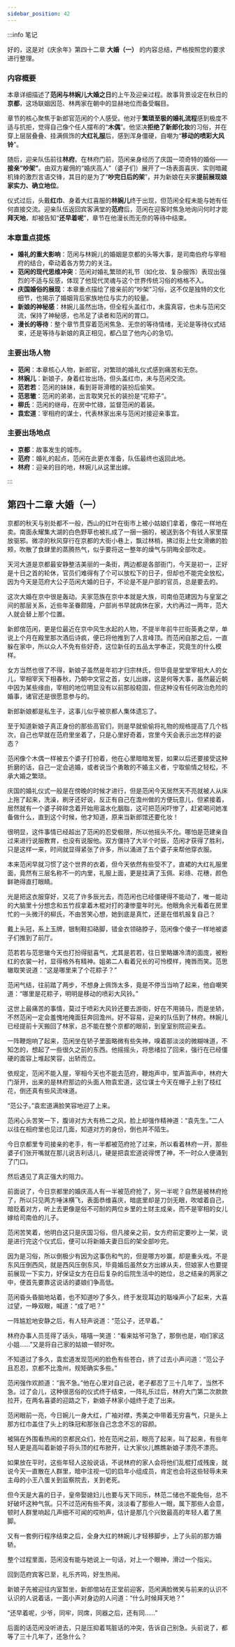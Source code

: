 ```yaml
---
sidebar_position: 42
---
```


:::info 笔记

好的，这是对《庆余年》第四十二章 **大婚（一）** 的内容总结，严格按照您的要求进行整理。

### 内容概要

本章详细描述了**范闲与林婉儿大婚之日**的上午及迎亲过程。故事背景设定在秋日的**京都**，这场联姻因范、林两家在朝中的显赫地位而备受瞩目。

章节的核心聚焦于新郎官范闲的个人感受。他对于**繁琐至极的婚礼流程**感到极度不适与抗拒，觉得自己像个任人摆布的“**木偶**”。他坚决**拒绝了新郎化妆**的习俗，并在穿上层层叠叠、挂满佩饰的**大红礼服**后，感到浑身僵硬，自嘲为“**移动的喷彩大风铃**”。

随后，迎亲队伍前往**林府**。在林府门前，范闲亲身经历了庆国一项奇特的婚俗——**接亲“吵架”**。由双方雇佣的“婚庆高人”（婆子们）展开了一场表面喜庆、实则暗藏机锋的激烈言语交锋，其目的是为了“**吵完日后的架**”，并为新娘在夫家**提前展现娘家实力、确立地位**。

仪式过后，头戴**红巾**、身着大红喜服的**林婉儿**终于出现，但范闲全程未能与她有任何直接交流。迎亲队伍返回宾客满堂的**范府**后，范闲在迎客时焦急地询问何时才能**拜天地**，却被告知“**还早着呢**”，章节在他漫长而无奈的等待中结束。

### 本章重点提炼

*   **婚礼的重大影响**：范闲与林婉儿的婚姻是京都的头等大事，是司南伯府与宰相府的结合，牵动着各方势力的关注。
*   **范闲的现代思维冲突**：范闲对婚礼繁琐的礼节（如化妆、复杂服饰）表现出强烈的不适与反感，体现了他现代灵魂与这个世界传统习俗的格格不入。
*   **庆国婚俗的展现**：本章重点描绘了接亲前的“吵架”习俗，这不仅是独特的文化细节，也揭示了婚姻背后家族地位与实力的较量。
*   **新娘的神秘感**：林婉儿虽然出场，但全程头盖红巾，未露真容，也未与范闲交流，保持了神秘感，也吊足了读者和范闲的胃口。
*   **漫长的等待**：整个章节贯穿着范闲焦急、无奈的等待情绪，无论是等待仪式结束，还是等待与新娘的真正相见，都凸显了他内心的急切。

### 主要出场人物

*   **范闲**：本章核心人物，新郎官，对繁琐的婚礼仪式感到痛苦和无奈。
*   **林婉儿**：新娘子，身着红妆出场，但头盖红巾，未与范闲交流。
*   **范若若**：范闲的妹妹，看到哥哥滑稽的装扮后偷笑。
*   **范思辙**：范闲的弟弟，出言取笑兄长的装扮是“花粽子”。
*   **柳氏**：范闲的继母，在房中忙碌，监督范闲的着装。
*   **袁宏道**：宰相府的谋士，代表林家出来与范闲对接迎亲事宜。

### 主要出场地点

*   **京都**：故事发生的城市。
*   **范府**：婚礼的起点，范闲在此更衣准备，队伍最终也返回此地。
*   **林府**：迎亲的目的地，林婉儿从这里出嫁。

:::

## 第四十二章 **大婚（一）**

京都的秋天与别处都不一般，西山的红叶在街市上被小姑娘们拿着，像花一样地在卖。南面永耀集大湖的白色野草也被扎成了一捆一捆的，被送到各个有钱人家里摆放驱邪。微凉的秋风穿行在京都的大街小巷上，飘过林梢，拂过街上仕女滑嫩的脸颊，吹散了食肆里的蒸腾热气，似乎要将这一整年的燥气与阴晦全部吹走。

天河大道是京都最安静整洁美丽的一条街，两边都是各部衙门，今天是初一，正好是十日之首的轮休，官员们难得有了个可以放松下的日子，但却也不能完全放松，因为今天是范府大公子范闲大婚的日子，不论是不是户部的官员，总是要去的。

这次大婚在京中很是轰动。夫家范族在京中本就是大族，司南伯范建因为与皇室之间的那层关系，近些年圣眷颇隆，户部尚书早就病休在家，大约再过一两年，范大人就会替上那个位置。

新郎倌范闲，更是位最近在京中风生水起的人物，不提半年前牛拦街英勇之举，单说上个月在殿里那次酒后诗疯，便已将他推到了人言峰顶。而范闲自那之后，一直躲在家中，所以众人不免有些好奇，这位新任的五品太学奉正，究竟生的什么模样。

女方当然也很了不得，新娘子虽然是年初才归宗林氏，但毕竟是堂堂宰相大人的女儿，宰相宰天下相春秋，乃朝中文官之首，女儿出嫁，这是何等大事，虽然最近朝中因为某些缘由，宰相的地位明显没有以前那般稳固，但这种没有任何政治危险的婚事，诸官还是很愿意参与的。

新郎新娘都是私生子，这事儿似乎被京都人集体遗忘了。

至于知道新娘子真正身份的那些高官们，则是早就偷偷将礼物的规格提高了几个档次，自己也早就在范府里坐着了，只是心里好奇着，宫里今天会表示出怎样的姿态？

范闲像个木偶一样被五个婆子打扮着，他在心里暗暗发誓，如果以后还要接受这种折磨的话，自己一定会逃婚，或者说当个勇敢的不婚主义者，宁取偷情之轻松，不承大婚之繁琐。

庆国的婚礼仪式一般是在傍晚的时候才进行，但是范闲今天居然天不亮就被人从床上拖了起来，洗澡，刷牙还好说，反正有自己在澹州做的方便玩意儿，但紧接着，居然就有一个婆子碎碎念着开始用温水化胭脂，这可把范闲吓惨了，赶紧喝问她准备做什么，直到这个时候，他才知道，原来当新郎馆还要化妆！

很明显，这件事情已经超出了范闲的忍受极限，所以他摇头不允。哪怕是范建亲自过来进行说服教育，也没有说服他。双方僵持了大半个时辰，范闲才获得了胜利，只是这样一来，时间就显得紧张了许多，所以涌进了五个婆子来帮他穿衣服。

本来范闲早就习惯了这个世界的衣着，但今天依然有些受不了，直裙的大红礼服里面，竟然有三层名称不一的内里，礼服上面，更是挂满了玉佩、彩绦、花穗，颜色鲜艳得直打眼睛。

光是把这衣服穿好，又花了许多辰光去，而范闲也已经僵硬得不能动了，唯一能动的大脑里十分想念和五竹叔拿着木棍对打的凄惨童年时光。他眼角余光看着在房里忙的一头微汗的柳氏，不由苦笑心想，她到底是真忙，还是在借机报复自己？

戴上头冠，系上玉牌，银制鞋扣硌脚，错金衣领硌脖子，范闲像个傻子一样地被婆子们推到了前厅。

范若若与范思辙今天也打扮得挺喜气，尤其是若若，往日里略嫌冷清的面庞，被粉红的衣裳一衬，显得格外有精神。姐弟二人看着兄长的可怜模样，掩唇而笑。范思辙取笑说道：“这是哪里来了个花粽子？”

范闲气结，往前踏了两步，不想身上佩饰太多，竟是不停当当响了起来，他自嘲笑道：“哪里是花粽子，明明是移动的喷彩大风铃。”

这世上最痛苦的事情，莫过于喷彩大风铃还要去游街，好在不用骑马，而是坐轿，不然范闲一定会羞愧地掩面狂奔回澹州。好不容易，迎亲的队伍到了林府。林婉儿已经提前十天搬回了林家，总不能在整个京都的眼前，到皇室别院迎亲去。

一阵鞭炮响了起来，范闲坐在轿子里面略微有些失神，嗅着那淡淡的微糊味道，不知怎的，想起了一些很久之前的东西。他摇摇头，将思绪拉了回来，强行在已经僵硬的面容上堆起笑容，出轿而立。

依规定，范闲不能入屋，宰相今天也不能去范府，鞭炮声中，笙声笛声中，林府大门渐开，出来的是林府那边的头面人物袁宏道，这位谋士今天在帽子上别了枝红花，倒还真有些风流味道。

“范公子。”袁宏道满脸笑容地迎了上来。

范闲心头苦笑一下，腹诽对方大有杨二之风，脸上却强作精神道：“袁先生。”二人以往在相府里也见过几面，知道对方的身份，倒也并不陌生。

今日京都里专司接亲的老手，有一半都被范府抢了过来，所以看着林府一开，那些婆子们张开嘴就在那儿说吉利话儿，硬是把袁宏道说得愣了神，不一时众人便涌到了门口。

然后遇见了真正强大的阻力。

前面说了，今日京都里的婚庆高人有一半被范府抢了，另一半呢？自然是被林府抢了，所以只见两方唾沫横飞，表面恭维喜庆，暗底里却是刀剑无眼，吹嘘着自己，暗贬着对方，听上去更像是俗不可耐的两位乡里的土财主成亲，而不是宰相的女儿嫁给司南伯的儿子。

范闲苦笑着，他明白这只是庆国习俗，但凡接亲之前，女方府前定要吵上一架，说是进行完这个仪式后，便可以将新婚夫妻日后的架全部吵完。

因为是习俗，所以倒极少有因为这事伤和气的，但是哪方吵赢，却是重头戏。不是东风压倒西风，就是西风压倒东风，毕竟婚后虽然女方出嫁从夫，但娘家人也要提前展现一下实力，好保证女方在日后复杂的后院生活中的她位，总之结亲的两家之中，便首先要靠这说话的婆娘们争高低。

范闲昏头昏脑地站着，也不知道吵了多久，终于发现耳边的聒噪声小了起来，大喜过望，一睁双眼，喊道：“成了吧？”

一阵尴尬地安静之后，有人轻声说道：“范公子，还早着。”

林府办事人员觅得了话头，嘻嘻一笑道：“看来姑爷可急了，那倒也是，咱们家这小姐……”又是将自己家的姑娘一顿好吹。

不知道过了多久，袁宏道发现范闲的脸色有些苍白，挤了过去小声问道：“范公子且忍忍，京都不比澹州，规矩确实多些。”

范闲强作欢颜道：“我不急。”他在心里对自己说，老子都忍了三十几年了，当然不急。过了会儿，这种很恶俗的仪式终于结束，一阵礼乐过后，林府大门第二次款款拉开，在两名喜婆的迎路之下，新娘子林家小姐终于走了出来。

范闲眼前一亮，今日婉儿一身大红，广袖对襟，秀美之中带着无穷喜气，只是头上那方红巾盖住了头上的珠冠和那张自己念念不忘的容颜。

被隔在外围看热闹的京都民众们，抢在范闲之前，眼亮了起来，叫了起来，有些年轻人更是高叫着新娘子将头顶的红布掀开，让大家伙儿瞧瞧新娘子漂亮不漂亮。

如果放在平时，这些年轻人这般说话，不说林府的家人会将他们乱棍打成残废，就说今天一直散在人群里，暗中注视一切的启年小组成员，肯定也会将这些轻辱未来主母的小王八蛋关到监察院去，关到老死。

但今天是大喜的日子，皇帝娶媳妇儿也要与天下同乐，林范二储也不能免俗，总不好破坏这种气氛。只不过范闲有些不爽，淡淡看了那些人一眼，属下那些人会意，顿时人群里响起几声细不可闻的哎哟声，估计是那几个兴致最高的年轻人着了黑脚。

又有一套例行程序结束之后，全身大红的林婉儿才轻移脚步，上了头前的那方婚轿。

整个过程里面，范闲没有能与她说上一句话，对上一个眼神，滑过一个指尖。

回到范府宾客已至，礼乐齐鸣，好生热闹。

新娘子先被迎往内室暂坐，新郎倌站在正堂前迎客，范闲满脸微笑与前来的认识不认识的人说着话，一面小声对身边的人问道：“什么时候拜天地？”

“还早着呢，少爷，同牢，同席，同器之后，还有同……”

后面的话范闲没听进去，只是压抑着骂脏话的冲突，告诉自己别急。头前说了，都等了三十几年了，还急什么？

